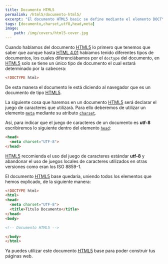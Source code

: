 ```yaml
---
title: Documento HTML5
permalink: /html5/documento-html5/
excerpt: "El documento HTML5 basic se define mediante el elemento DOCTYPE y utilizando un encoding utf8 como charset."
tags: [documento,charset,utf8,head,meta]
image:
	path: /img/covers/html5-cover.jpg
---
```


Cuando hablamos del documento [HTML5](https://www.manualweb.net/html5/) lo primero que tenemos que saber que aunque hasta [HTML 4.01](https://www.manualweb.net/html/) habíamos tenido diferentes tipos de documentos, los cuales diferenciábamos por el `doctype` del documento, en [HTML5](https://www.manualweb.net/html5/) solo se tiene un único tipo de documento el cual estará determinado por la cabecera:


```html
<!DOCTYPE html>
```


De esta manera el documento le está diciendo al navegador que es un documento de tipo [HTML5](https://www.manualweb.net/html5/).


La siguiente cosa que haremos en un documento [HTML5](https://www.manualweb.net/html5/) será declarar el juego de caracteres que utilizará. Para ello deberemos de utilizar un elemento [`meta`](https://www.w3api.com/HTML/meta/) mediante su atributo [`charset`](https://www.w3api.com/HTML/meta/charset/).


Así, para indicar que el juego de caracteres de un documento es **utf-8** escribiremos lo siguiente dentro del elemento [`head`](https://www.w3api.com/HTML/head/):


```html
<head>
  <meta charset="UTF-8">
</head>
```


[HTML5](https://www.manualweb.net/html5/) recomienda el uso del juego de caracteres estándar **utf-8** y abandonar el uso de juegos locales de caracteres utilizados en otras versiones como eran los ISO 8859-1.


El documento [HTML5](https://www.manualweb.net/html5/) base quedaría, uniendo todos los elementos que hemos explicado, de la siguiente manera:


```html
<!DOCTYPE html>
<html>
<head>
  <meta charset="UTF-8">
  <title>Titulo Documento</title>
</head>
<body>

<!-- Documento HTML5 -->

</body>
</html>
```


Ya puedes utilizar este documento [HTML5](https://www.manualweb.net/html5/) base para poder construir tus páginas web.

